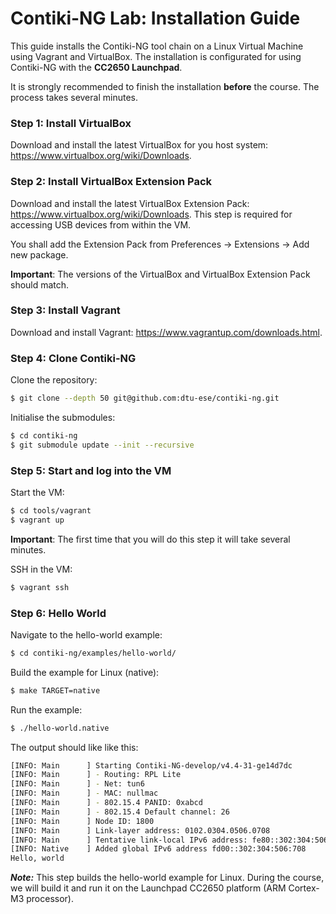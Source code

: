 # Contiki-NG Lab: Installation Guide

This guide installs the Contiki-NG tool chain on a Linux Virtual Machine using Vagrant and VirtualBox. The installation is configurated for using Contiki-NG with the **CC2650 Launchpad**.

It is strongly recommended to finish the installation **before** the course. The process takes several minutes.

### Step 1: Install VirtualBox
Download and install the latest VirtualBox for you host system: https://www.virtualbox.org/wiki/Downloads.

### Step 2: Install VirtualBox Extension Pack
Download and install the latest VirtualBox Extension Pack: https://www.virtualbox.org/wiki/Downloads. This step is required for accessing USB devices from within the VM.

You shall add the Extension Pack from Preferences -> Extensions -> Add new package.

**Important**: The versions of the VirtualBox and VirtualBox Extension Pack should match.

### Step 3: Install Vagrant
Download and install Vagrant: https://www.vagrantup.com/downloads.html.

### Step 4: Clone Contiki-NG

Clone the repository:

```sh
$ git clone --depth 50 git@github.com:dtu-ese/contiki-ng.git
```

Initialise the submodules:

```sh
$ cd contiki-ng
$ git submodule update --init --recursive
```

### Step 5: Start and log into the VM
Start the VM:

```sh
$ cd tools/vagrant
$ vagrant up
```
**Important**: The first time that you will do this step it will take several minutes.

SSH in the VM:

```sh
$ vagrant ssh
```

### Step 6: Hello World
Navigate to the hello-world example:

```sh
$ cd contiki-ng/examples/hello-world/
```

Build the example for Linux (native):

```sh
$ make TARGET=native
```

Run the example:

```sh
$ ./hello-world.native
```

The output should like like this:

```sh
[INFO: Main      ] Starting Contiki-NG-develop/v4.4-31-ge14d7dc
[INFO: Main      ] - Routing: RPL Lite
[INFO: Main      ] - Net: tun6
[INFO: Main      ] - MAC: nullmac
[INFO: Main      ] - 802.15.4 PANID: 0xabcd
[INFO: Main      ] - 802.15.4 Default channel: 26
[INFO: Main      ] Node ID: 1800
[INFO: Main      ] Link-layer address: 0102.0304.0506.0708
[INFO: Main      ] Tentative link-local IPv6 address: fe80::302:304:506:708
[INFO: Native    ] Added global IPv6 address fd00::302:304:506:708
Hello, world
```

***Note:*** This step builds the hello-world example for Linux. During the course, we will build it and run it on the Launchpad CC2650 platform (ARM Cortex-M3 processor).

